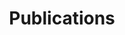 ---
layout: post
title: Publications
excerpt: "bioinformatics, cellular biology, molecular biology, physiopathology"
list:
  name: publications
  type: complete
categories: [projects]
tags: []
---